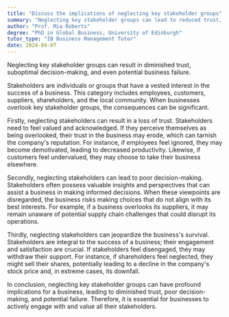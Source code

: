 ```yaml
---
title: "Discuss the implications of neglecting key stakeholder groups"
summary: "Neglecting key stakeholder groups can lead to reduced trust, poor decision-making, and potential business failure."
author: "Prof. Mia Roberts"
degree: "PhD in Global Business, University of Edinburgh"
tutor_type: "IB Business Management Tutor"
date: 2024-04-07
---
```


Neglecting key stakeholder groups can result in diminished trust, suboptimal decision-making, and even potential business failure.

Stakeholders are individuals or groups that have a vested interest in the success of a business. This category includes employees, customers, suppliers, shareholders, and the local community. When businesses overlook key stakeholder groups, the consequences can be significant.

Firstly, neglecting stakeholders can result in a loss of trust. Stakeholders need to feel valued and acknowledged. If they perceive themselves as being overlooked, their trust in the business may erode, which can tarnish the company's reputation. For instance, if employees feel ignored, they may become demotivated, leading to decreased productivity. Likewise, if customers feel undervalued, they may choose to take their business elsewhere.

Secondly, neglecting stakeholders can lead to poor decision-making. Stakeholders often possess valuable insights and perspectives that can assist a business in making informed decisions. When these viewpoints are disregarded, the business risks making choices that do not align with its best interests. For example, if a business overlooks its suppliers, it may remain unaware of potential supply chain challenges that could disrupt its operations.

Thirdly, neglecting stakeholders can jeopardize the business's survival. Stakeholders are integral to the success of a business; their engagement and satisfaction are crucial. If stakeholders feel disengaged, they may withdraw their support. For instance, if shareholders feel neglected, they might sell their shares, potentially leading to a decline in the company's stock price and, in extreme cases, its downfall.

In conclusion, neglecting key stakeholder groups can have profound implications for a business, leading to diminished trust, poor decision-making, and potential failure. Therefore, it is essential for businesses to actively engage with and value all their stakeholders.
    